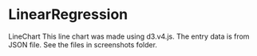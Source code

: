 # LinearRegression
LineChart
This line chart was made using d3.v4.js.
The entry data is from JSON file.
See the files in screenshots folder.
